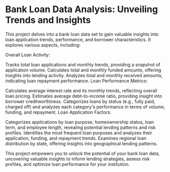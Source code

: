 # Bank Loan Data Analysis: Unveiling Trends and Insights
This project delves into a bank loan data set to gain valuable insights into loan application trends, performance, and borrower characteristics. It explores various aspects, including:

Overall Loan Activity:

Tracks total loan applications and monthly trends, providing a snapshot of application volume.
Calculates total and monthly funded amounts, offering insights into lending activity.
Analyzes total and monthly received amounts, indicating loan repayment performance.
Loan Performance Metrics:

Calculates average interest rate and its monthly trends, reflecting overall loan pricing.
Estimates average debt-to-income ratio, providing insight into borrower creditworthiness.
Categorizes loans by status (e.g., fully paid, charged off) and analyzes each category's performance in terms of volume, funding, and repayment.
Loan Application Factors:

Categorizes applications by loan purpose, homeownership status, loan term, and employee length, revealing potential lending patterns and risk profiles.
Identifies the most frequent loan purposes and analyzes their application, funding, and repayment trends.
Examines regional loan distribution by state, offering insights into geographical lending patterns.

This project empowers you to unlock the potential of your bank loan data, uncovering valuable insights to inform lending strategies, assess risk profiles, and optimize loan performance for your institution.
